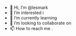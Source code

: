 - 👋 Hi, I’m @lesmark
- 👀 I’m interested i
- 🌱 I’m currently learning 
- 💞️ I’m looking to collaborate on 
- 📫 How to reach me .

<!---
lesmark/lesmark is a ✨ special ✨ repository because its `README.md` (this file) appears on your GitHub profile.
You can click the Preview link to take a look at your changes.
--->
